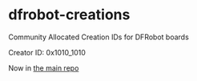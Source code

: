 # dfrobot-creations
Community Allocated Creation IDs for DFRobot boards

Creator ID: 0x1010_1010

Now in [the main repo](https://github.com/creationid/creators/blob/main/creations/dfrobot.md)
